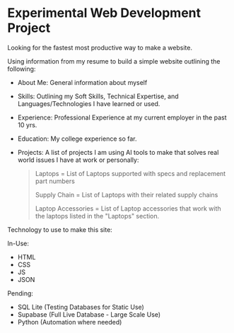 Experimental Web Development Project
=

Looking for the fastest most productive way to make a website. 

Using information from my resume to build a simple website outlining the following:

- About Me: General information about myself
- Skills: Outlining my Soft Skills, Technical Expertise, and Languages/Technologies I have learned or used.
- Experience: Professional Experience at my current employer in the past 10 yrs.
- Education: My college experience so far.
- Projects: A list of projects I am using AI tools to make that solves real world issues I have at work or personally:
  
  > Laptops = List of Laptops supported with specs and replacement part numbers
  > 
  > Supply Chain = List of Laptops with their related supply chains
  > 
  > Laptop Accessories = List of Laptop accessories that work with the laptops listed in the "Laptops" section.
  >

Technology to use to make this site: 

In-Use:
- HTML
- CSS
- JS
- JSON

Pending: 
- SQL Lite (Testing Databases for Static Use)
- Supabase (Full Live Database - Large Scale Use)
- Python (Automation where needed)
